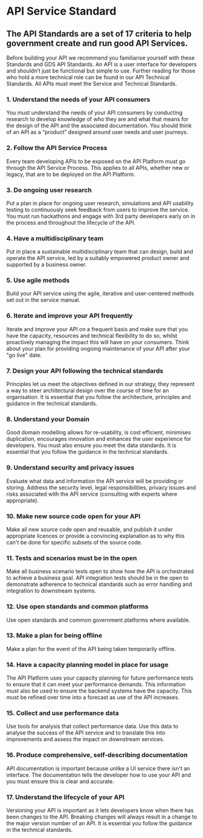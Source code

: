 # API Service Standard 

## The API Standards are a set of 17 criteria to help government create and run good API Services. 

Before building your API we recommend you familiarise yourself with these Standards and GDS API Standards. An API is a user interface for developers and shouldn’t just be functional but simple to use. Further reading for those who hold a more technical role can be found in our API Technical Standards. All APIs must meet the Service and Technical Standards. 

### 1. Understand the needs of your API consumers
You must understand the needs of your API consumers by conducting research to develop knowledge of who they are and what that means for the design of the API and the associated documentation. You should think of an API as a “product” designed around user needs and user journeys.

### 2. Follow the API Service Process 
Every team developing APIs to be exposed on the API Platform must go through the API Service Process. This applies to all APIs, whether new or legacy, that are to be deployed on the API Platform. 

### 3. Do ongoing user research 
Put a plan in place for ongoing user research, simulations and API usability testing to continuously seek feedback from users to improve the service. You must run hackathons and engage with 3rd party developers early on in the process and throughout the lifecycle of the API. 

### 4. Have a multidisciplinary team 
Put in place a sustainable multidisciplinary team that can design, build and operate the API service, led by a suitably empowered product owner and supported by a business owner.

### 5. Use agile methods 
Build your API service using the agile, iterative and user-centered methods set out in the service manual. 

### 6. Iterate and improve your API frequently 
Iterate and improve your API on a frequent basis and make sure that you have the capacity, resources and technical flexibility to do so, whilst proactively managing the impact this will have on your consumers. Think about your plan for providing ongoing maintenance of your API after your "go live" date. 

### 7. Design your API following the technical standards
Principles let us meet the objectives defined in our strategy, they represent a way to steer architectural design over the course of time for an organisation. It is essential that you follow the architecture, principles and guidance in the technical standards.

### 8. Understand your Domain 
Good domain modelling allows for re-usability, is cost efficient, minimises duplication, encourages innovation and enhances the user experience for developers. You must also ensure you meet the data standards. It is essential that you follow the guidance in the technical standards.

### 9. Understand security and privacy issues 
Evaluate what data and information the API service will be providing or storing. Address the security level, legal responsibilities, privacy issues and risks associated with the API service (consulting with experts where appropriate). 

### 10. Make new source code open for your API 
Make all new source code open and reusable, and publish it under appropriate licences or provide a convincing explanation as to why this can't be done for specific subsets of the source code.

### 11. Tests and scenarios must be in the open 
Make all business scenario tests open to show how the API is orchestrated to achieve a business goal. API integration tests should be in the open to demonstrate adherence to technical standards such as error handling and integration to downstream systems. 

### 12. Use open standards and common platforms 
Use open standards and common government platforms where available.

### 13. Make a plan for being offline 
Make a plan for the event of the API being taken temporarily offline.

### 14. Have a capacity planning model in place for usage
The API Platform uses your capacity planning for future performance tests to ensure that it can meet your performance demands. This information must also be used to ensure the backend systems have the capacity. This must be refined over time into a forecast as use of the API increases.

### 15. Collect and use performance data 
Use tools for analysis that collect performance data. Use this data to analyse the success of the API service and to translate this into improvements and assess the impact on downstream services.

### 16. Produce comprehensive, self-describing documentation
API documentation is important because unlike a UI service there isn't an interface. The documentation tells the developer how to use your API and you must ensure this is clear and accurate.  

### 17. Understand the lifecycle of your API
Versioning your API is important as it lets developers know when there has been changes to the API.  Breaking changes will always result in a change to the major version number of an API. It is essential you follow the guidance in the technical standards. 


